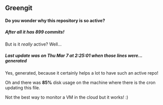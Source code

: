 ## Greengit

#### Do you wonder why this repository is so active?

##### After all it has 899 commits!

But is it *really* active? Well...

##### Last update was on Thu Mar 7 at 2:25:01 when those lines were... generated

Yes, generated, because it certainly helps a lot to have such an active repo!

Oh and there was **85%** disk usage on the machine
where there is the cron updating this file.

Not the best way to monitor a VM in the cloud but it works! :)
